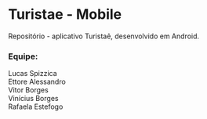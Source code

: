 # Turistae - Mobile
Repositório - aplicativo Turistaê, desenvolvido em Android.

<h3>Equipe:</h3>
Lucas Spizzica<br>
Ettore Alessandro<br>
Vitor Borges<br>
Vinícius Borges<br>
Rafaela Estefogo<br>
